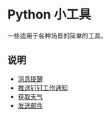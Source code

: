 # Python 小工具

一些适用于各种场景的简单的工具。

## 说明

- [消息提醒](Talk.pyw)
- [推送钉钉工作通知](DingMessage.py)
- [获取天气](openweathermap.py)
- [发送邮件](send_mail.py)
